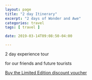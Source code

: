 ```yaml
---
layout: page
title: "2 day Itinerary"
excerpt: "2 days of Wonder and Awe"
categories: travel
tags: [ travel ]

date: 2019-03-14T09:08:50-04:00

---
```



2 day experience tour

for our friends and future tourists

[Buy the Limited Edition discount voucher](https://ti.to/the-hd-tour/hd-limited-edition-march)
